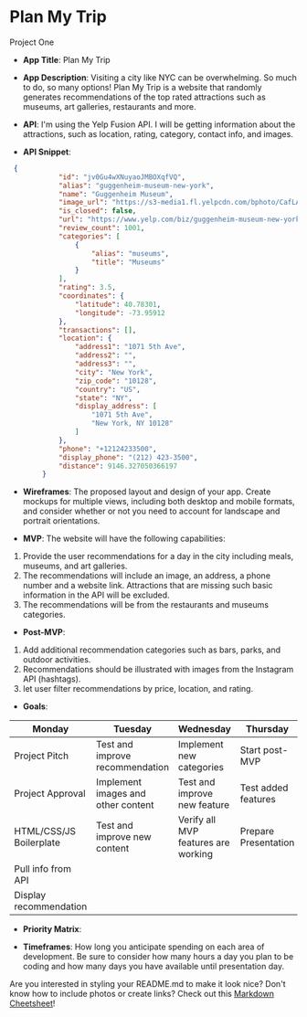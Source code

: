 # Plan My Trip
Project One

- **App Title**: Plan My Trip

- **App Description**: Visiting a city like NYC can be overwhelming. So much to do, so many options! Plan My Trip is a website that randomly generates recommendations of the top rated attractions such as museums, art galleries, restaurants and more.

- **API**: I'm using the Yelp Fusion API. I will be getting information about the attractions, such as location, rating, category, contact info, and images.

- **API Snippet**: 
```json
 {
            "id": "jv0Gu4wXNuyaoJMBOXqfVQ",
            "alias": "guggenheim-museum-new-york",
            "name": "Guggenheim Museum",
            "image_url": "https://s3-media1.fl.yelpcdn.com/bphoto/CafLAiRyTmM578KrHEU2kg/o.jpg",
            "is_closed": false,
            "url": "https://www.yelp.com/biz/guggenheim-museum-new-york?adjust_creative=fJF2xokaIgQsmNLuav5etQ&utm_campaign=yelp_api_v3&utm_medium=api_v3_business_search&utm_source=fJF2xokaIgQsmNLuav5etQ",
            "review_count": 1001,
            "categories": [
                {
                    "alias": "museums",
                    "title": "Museums"
                }
            ],
            "rating": 3.5,
            "coordinates": {
                "latitude": 40.78301,
                "longitude": -73.95912
            },
            "transactions": [],
            "location": {
                "address1": "1071 5th Ave",
                "address2": "",
                "address3": "",
                "city": "New York",
                "zip_code": "10128",
                "country": "US",
                "state": "NY",
                "display_address": [
                    "1071 5th Ave",
                    "New York, NY 10128"
                ]
            },
            "phone": "+12124233500",
            "display_phone": "(212) 423-3500",
            "distance": 9146.327050366197
        }
```

- **Wireframes**:  The proposed layout and design of your app. Create mockups for multiple views, including both desktop and mobile formats, and consider whether or not you need to account for landscape and portrait orientations.

- **MVP**: 
The website will have the following capabilities:
1. Provide the user recommendations for a day in the city including meals, museums, and art galleries.
2. The recommendations will include an image, an address, a phone number and a website link. Attractions that are missing such basic information in the API will be excluded. 
3. The recommendations will be from the restaurants and museums categories. 

- **Post-MVP**: 
1. Add additional recommendation categories such as bars, parks, and outdoor activities. 
2. Recommendations should be illustrated with images from the Instagram API (hashtags).
3. let user filter recommendations by price, location, and rating.

- **Goals**: 

| **Monday**              | **Tuesday**                       | **Wednesday**                       | **Thursday**         |
| ------------------------|-----------------------------------| ------------------------------------| ---------------------|
| Project Pitch           | Test and improve recommendation   | Implement new categories            | Start post-MVP       |
| Project Approval        | Implement images and other content| Test and improve new feature        | Test added features  |
| HTML/CSS/JS Boilerplate | Test and improve new content      | Verify all MVP features are working | Prepare Presentation |
| Pull info from API      |                                   |                                     |                      |
| Display recommendation  |                                   |                                     |                      |


- **Priority Matrix**: 

[Graph]: https://i.imgur.com/qDMUzjO.png

- **Timeframes**: How long you anticipate spending on each area of development. Be sure to consider how many hours a day you plan to be coding and how many days you have available until presentation day.

Are you interested in styling your README.md to make it look nice? Don't know how to include photos or create links? Check out this [Markdown Cheetsheet](https://github.com/adam-p/markdown-here/wiki/Markdown-Cheatsheet)!